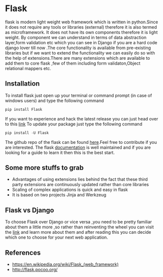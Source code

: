 # Flask
flask is modern light weight web framework which is written in python.Since it does not require any tools or libraries (external) therefore it is also termed as microframework. It does not have its own components therefore it is light weight. By component we can understand in terms of data abstraction layer,form validation etc which you can see in Django if you are a hard code django lover till now .The core functionality is available from pre-existing libraries but if we want to extend the functionality we can easily do so with the help of extensions.There are many extensions which are available to add them to core flask ,few of them including form validaton,Object relational mappers etc.
## Installation
To install flask just open up your terminal or command prompt (in case of windows users) and type the following command
```python
pip install Flask
```
If you want to experience and hack the latest release you can just head over to this [link](https://pypi.org/project/Flask/1.0.2/)
To update your package just type the following command
```python
pip install -U Flask
```
The github repo of the flask can be found [here](https://github.com/pallets/flask).Feel free to contribute if you are interested.
The flask [documentation](http://flask.pocoo.org/docs/1.0/) is well maintained and if you are looking for a guide to learn it then this is the best start.
## Some more stuffs to grab
* Advantages of using extensions lies behind the fact that these third party extensions are continuously updated rather than core libraries
* Scaling of complex applications is quick and easy in flask
* It is based on two projects Jinja and Werkzeug
## Flask vs Django
To choose Flask over Django or vice versa ,you need to be pretty familiar about them a little more ,so rather than reinventing the wheel you can visit the [link](https://www.codementor.io/garethdwyer/flask-vs-django-why-flask-might-be-better-4xs7mdf8v#quick-comparison) and learn more about them and after reading this you can decide which one to choose for your next web application.
## References
* https://en.wikipedia.org/wiki/Flask_(web_framework)
* http://flask.pocoo.org/

